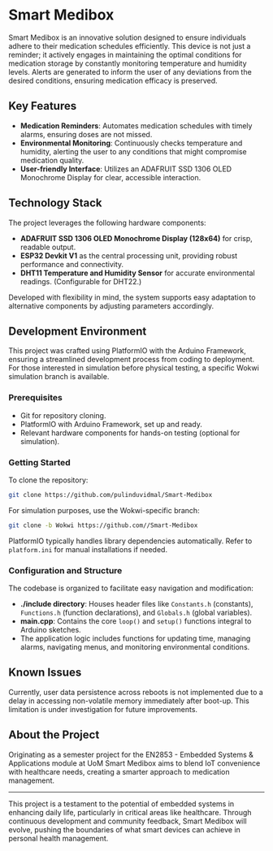 # Smart Medibox

Smart Medibox is an innovative solution designed to ensure individuals adhere to their medication schedules efficiently. This device is not just a reminder; it actively engages in maintaining the optimal conditions for medication storage by constantly monitoring temperature and humidity levels. Alerts are generated to inform the user of any deviations from the desired conditions, ensuring medication efficacy is preserved.

## Key Features

- **Medication Reminders**: Automates medication schedules with timely alarms, ensuring doses are not missed.
- **Environmental Monitoring**: Continuously checks temperature and humidity, alerting the user to any conditions that might compromise medication quality.
- **User-friendly Interface**: Utilizes an ADAFRUIT SSD 1306 OLED Monochrome Display for clear, accessible interaction.

## Technology Stack

The project leverages the following hardware components:

- **ADAFRUIT SSD 1306 OLED Monochrome Display (128x64)** for crisp, readable output.
- **ESP32 Devkit V1** as the central processing unit, providing robust performance and connectivity.
- **DHT11 Temperature and Humidity Sensor** for accurate environmental readings. (Configurable for DHT22.)

Developed with flexibility in mind, the system supports easy adaptation to alternative components by adjusting parameters accordingly.

## Development Environment

This project was crafted using PlatformIO with the Arduino Framework, ensuring a streamlined development process from coding to deployment. For those interested in simulation before physical testing, a specific Wokwi simulation branch is available.

### Prerequisites

- Git for repository cloning.
- PlatformIO with Arduino Framework, set up and ready.
- Relevant hardware components for hands-on testing (optional for simulation).

### Getting Started

To clone the repository:

```bash
git clone https://github.com/pulinduvidmal/Smart-Medibox
```

For simulation purposes, use the Wokwi-specific branch:

```bash
git clone -b Wokwi https://github.com//Smart-Medibox
```

PlatformIO typically handles library dependencies automatically. Refer to `platform.ini` for manual installations if needed.

### Configuration and Structure

The codebase is organized to facilitate easy navigation and modification:

- **./include directory**: Houses header files like `Constants.h` (constants), `Functions.h` (function declarations), and `Globals.h` (global variables).
- **main.cpp**: Contains the core `loop()` and `setup()` functions integral to Arduino sketches.
- The application logic includes functions for updating time, managing alarms, navigating menus, and monitoring environmental conditions.

## Known Issues

Currently, user data persistence across reboots is not implemented due to a delay in accessing non-volatile memory immediately after boot-up. This limitation is under investigation for future improvements.

## About the Project

Originating as a semester project for the EN2853 - Embedded Systems & Applications module at UoM Smart Medibox aims to blend IoT convenience with healthcare needs, creating a smarter approach to medication management.

---

This project is a testament to the potential of embedded systems in enhancing daily life, particularly in critical areas like healthcare. Through continuous development and community feedback, Smart Medibox will evolve, pushing the boundaries of what smart devices can achieve in personal health management.
